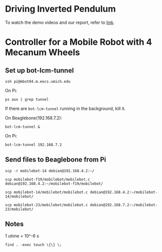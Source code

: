 # Driving Inverted Pendulum

To watch the demo videos and our report, refer to [link](https://voyager1998.github.io/2019/11/20/InvPendulum/).

# Controller for a Mobile Robot with 4 Mecanum Wheels

## Set up bot-lcm-tunnel

`ssh pi@mbot04.m.eecs.umich.edu`

On Pi: 

`ps aux | grep tunnel`

If there are `bot-lcm-tunnel` running in the background, kill it.

On Beaglebone(192.168.7.2):

`bot-lcm-tunnel &`

On Pi: 

`bot-lcm-tunnel 192.168.7.2`


## Send files to Beaglebone from Pi

`scp -r mobilebot-14 debian@192.168.4.2:~/`

`scp mobilebot-f19/mobilebot/mobilebot.c debian@192.168.4.2:~/mobilebot-f19/mobilebot/`

`scp mobilebot-14/mobilebot/mobilebot.c debian@192.168.4.2:~/mobilebot-14/mobilebot/`

`scp mobilebot-23/mobilebot/mobilebot.c debian@192.168.7.2:~/mobilebot-23/mobilebot/`

## Notes

1 utime = 10^-6 s

`find . -exec touch \{\} \;`
